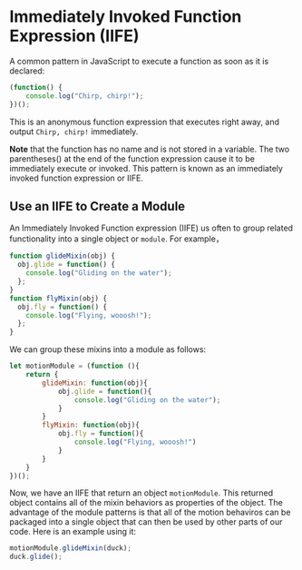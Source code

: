 # Immediately Invoked Function Expression (IIFE)
A common pattern in JavaScript to execute a function as soon as it is declared:

```js
(function() {
	console.log("Chirp, chirp!");
})();
```
This is an anonymous function expression that executes right away, and output `Chirp, chirp!` immediately.

**Note** that the function has no name and is not stored in a variable. The two parentheses() at the end of the function expression cause it to be immediately execute or invoked. This pattern is known as an immediately invoked function expression or IIFE.

## Use an IIFE to Create a Module
An Immediately Invoked Function expression (IIFE) us often to group related functionality into a single object or `module`. For example，

```js
function glideMixin(obj) {
  obj.glide = function() {
    console.log("Gliding on the water");
  };
}
function flyMixin(obj) {
  obj.fly = function() {
    console.log("Flying, wooosh!");
  };
}
```

We can group these mixins into a module as follows:

```js
let motionModule = (function (){
	return {
		glideMixin: function(obj){
			obj.glide = function(){
			    console.log("Gliding on the water");
			}
		}
		flyMixin: function(obj){
			obj.fly = function(){
				console.log("Flying, wooosh!")
			}
		}
	}
})();
```
Now, we have an IIFE that return an object `motionModule`. This returned object contains all of the mixin behaviors as properties of the object. The advantage of the module patterns is that all of the motion behaviros can be packaged into a single object that can then be used by other parts of our code. Here is an example using it:

```js
motionModule.glideMixin(duck);
duck.glide();
```

